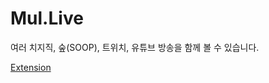 # Mul.Live

여러 치지직, 숲(SOOP), 트위치, 유튜브 방송을 함께 볼 수 있습니다.

[Extension](https://github.com/jebibot/mullive-extension)
